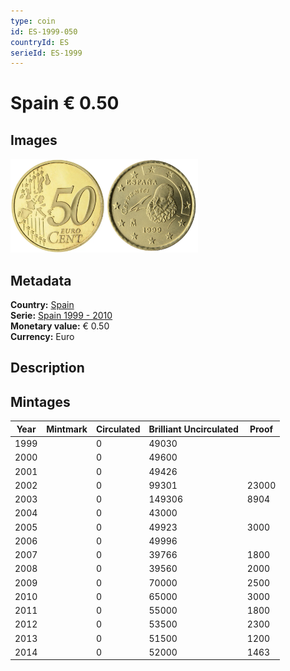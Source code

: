 ```yaml
---
type: coin
id: ES-1999-050
countryId: ES
serieId: ES-1999
---
```


# Spain € 0.50

## Images

<img src="../../../Images/common-2002-050.webp" height="150" alt="Front image"><img src="Images/spain-1999-050.webp" height="150" alt="Back image">

## Metadata

**Country:** [Spain](../index.md)\
**Serie:** [Spain 1999 - 2010](index.md)\
**Monetary value:** € 0.50\
**Currency:** Euro

## Description

## Mintages

| Year | Mintmark | Circulated | Brilliant Uncirculated | Proof |
| ---- | -------- | ---------- | ---------------------- | ----- |
| 1999 |          | 0          | 49030                  |       |
| 2000 |          | 0          | 49600                  |       |
| 2001 |          | 0          | 49426                  |       |
| 2002 |          | 0          | 99301                  | 23000 |
| 2003 |          | 0          | 149306                 | 8904  |
| 2004 |          | 0          | 43000                  |       |
| 2005 |          | 0          | 49923                  | 3000  |
| 2006 |          | 0          | 49996                  |       |
| 2007 |          | 0          | 39766                  | 1800  |
| 2008 |          | 0          | 39560                  | 2000  |
| 2009 |          | 0          | 70000                  | 2500  |
| 2010 |          | 0          | 65000                  | 3000  |
| 2011 |          | 0          | 55000                  | 1800  |
| 2012 |          | 0          | 53500                  | 2300  |
| 2013 |          | 0          | 51500                  | 1200  |
| 2014 |          | 0          | 52000                  | 1463  |
